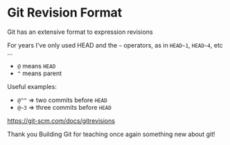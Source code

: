 # Git Revision Format

Git has an extensive format to expression revisions

For years I've only used HEAD and the `~` operators, as in `HEAD~1`, `HEAD~4`,
etc ...

- `@` means `HEAD`
- `^` means parent


Useful examples:

- `@^^` => two commits before `HEAD`
- `@~3` => three commits before `HEAD`


https://git-scm.com/docs/gitrevisions


Thank you Building Git for teaching once again something new about git!
